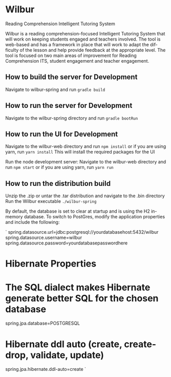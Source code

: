 # Wilbur
Reading Comprehension Intelligent Tutoring System

Wilbur is a reading comprehension-focused Intelligent Tutoring System that will work on keeping students engaged and teachers involved. The tool is web-based and has a framework in place that will work to adapt the dif-ficulty of the lesson and help provide feedback at the appropriate level. The tool is focused on two main areas of improvement for Reading Comprehension ITS, student engagement and teacher engagement.

## How to build the server for Development
Navigate to wilbur-spring and run
`gradle build`

## How to run the server for Development
Navigate to the wilbur-spring directory and run
`gradle bootRun`

## How to run the UI for Development
Navigate to the wilbur-web directory and run
`npm install`
or if you are using yarn, run
`yarn install`
This will install the required packages for the UI

Run the node development server:
Navigate to the wilbur-web directory and run
`npm start`
or if you are using yarn, run
`yarn run`

## How to run the distribution build
Unzip the .zip or untar the .tar distribution and navigate to the .bin directory
Run the Wilbur executable
`./wilbur-spring`

By default, the database is set to clear at startup and is using the H2 in-memory database. To switch to PostGres, modify the application properties and include the following:

`
spring.datasource.url=jdbc:postgresql://yourdatabasehost:5432/wilbur
spring.datasource.username=wilbur
spring.datasource.password=yourdatabasepasswordhere

# Hibernate Properties
# The SQL dialect makes Hibernate generate better SQL for the chosen database
spring.jpa.database=POSTGRESQL

# Hibernate ddl auto (create, create-drop, validate, update)
spring.jpa.hibernate.ddl-auto=create
`